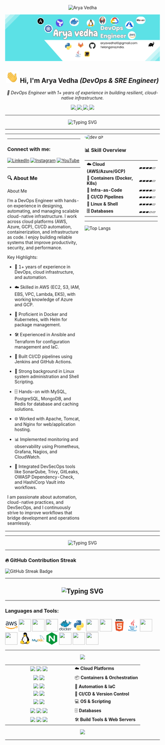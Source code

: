 <!-- 🎨 Dynamic Two‑Color Capsule Header -->
<p align="center">
  <img src="https://capsule-render.vercel.app/api?type=egg&color=gradient&height=80&section=header&text=Dev+Ops&fontSize=40" alt="Arya Vedha"/>
</p>

<div align="center">

<!-- aryavedha banner.png below -->  
<div align="center">
  <img src="https://github.com/aryavedha/aryavedha/blob/main/banner devops.png" alt="aryavedha Banner">
</div>
<!-- 👋 Intro with Animation -->
<h2 align="center">
  <img src="https://raw.githubusercontent.com/ABSphreak/ABSphreak/master/gifs/Hi.gif" width="40px" />
  Hi, I'm <strong>Arya Vedha</strong> 
  <em>(DevOps & SRE Engineer)</em>
  </h2>
  
<p align="center">
  <em>🚀 DevOps Engineer with 1+ years of experience in building resilient, cloud-native infrastructure.</em>
</p>

<!-- 🔗 Connect With Me -->
<p align="center">
  <a href="https://www.linkedin.com/in/aryavedha/">
    <img src="https://img.shields.io/badge/LinkedIn-AryaVedha-blue?style=for-the-badge&logo=linkedin&logoColor=white"/>
  </a>
  <a href="https://twitter.com/AryaVedha">
    <img src="https://img.shields.io/badge/Twitter-@AryaVedha-1DA1F2?style=for-the-badge&logo=twitter&logoColor=white"/>
  </a>
  <a href="mailto:aryavedha10@gmail.com">
    <img src="https://img.shields.io/badge/Email-arya.vedha🔴@gmail.com-D14836?style=for-the-badge&logo=gmail&logoColor=white"/>
  </a>
  <a href="https://yourportfolio.com">
    <img src="https://img.shields.io/badge/Portfolio-Discover-purple?style=for-the-badge&logo=firefox&logoColor=white"/>
  </a>
</p>


---
</p>
<img src="https://readme-typing-svg.demolab.com?font=Fira+Code&weight=500&size=22&duration=2500&pause=800&color=36BCF7&width=450&height=40&lines=DevOps+%7C+Cloud+%7C+IaC+%7C+CI%2FCD;Always+learning+new+techs+%F0%9F%9A%80;Let%27s+automate+everything!" alt="Typing SVG" />

---
</div>
<!-- 🧑‍💻 ABOUT + SKILLS -->
<div align="center">

<table width="100%">
<tr>
<td valign="top" width="50%">

  ---

<h3 align="left">Connect with me:</h3>
<p align="left">
  <a href="https://www.linkedin.com/in/aryavedha/" target="blank"><img align="center" src="https://raw.githubusercontent.com/rahuldkjain/github-profile-readme-generator/master/src/images/icons/Social/linked-in-alt.svg" alt="LinkedIn" height="30" width="40" /></a>
  <a href="https://www.instagram.com/arya_vedha/" target="blank"><img align="center" src="https://raw.githubusercontent.com/rahuldkjain/github-profile-readme-generator/master/src/images/icons/Social/instagram.svg" alt="Instagram" height="30" width="40" /></a>
  <a href="https://www.youtube.com/@aryavedha" target="blank"><img align="center" src="https://raw.githubusercontent.com/rahuldkjain/github-profile-readme-generator/master/src/images/icons/Social/youtube.svg" alt="YouTube" height="30" width="40" /></a>
</p>

---

<h3>🔍 About Me</h3>


About Me

I’m a DevOps Engineer with hands-on experience in designing, automating, and managing scalable cloud-native infrastructure. I work across cloud platforms (AWS, Azure, GCP), CI/CD automation, containerization, and infrastructure as code. I enjoy building reliable systems that improve productivity, security, and performance.

Key Highlights:

- 🔧 1+ years of experience in DevOps, cloud infrastructure, and automation.

- ☁️ Skilled in AWS (EC2, S3, IAM, EBS, VPC, Lambda, EKS), with working knowledge of Azure and GCP.

- 🐳 Proficient in Docker and Kubernetes, with Helm for package management.

- 🛠️ Experienced in Ansible and Terraform for configuration management and IaC.

- 🔁 Built CI/CD pipelines using Jenkins and GitHub Actions.

- 🐧 Strong background in Linux system administration and Shell Scripting.

- 🗄️ Hands-on with MySQL, PostgreSQL, MongoDB, and Redis for database and caching solutions.

- 🌐 Worked with Apache, Tomcat, and Nginx for web/application hosting.

- 📊 Implemented monitoring and observability using Prometheus, Grafana, Nagios, and CloudWatch.

- 🔐 Integrated DevSecOps tools like SonarQube, Trivy, GitLeaks, OWASP Dependency-Check, and HashiCorp Vault into workflows.

I am passionate about automation, cloud-native practices, and DevSecOps, and I continuously strive to improve workflows that bridge development and operations seamlessly.
  

</td>

<td valign="top" width="50%">


<!-- 👨 Animated Avatar GIF -->
<img src="https://media.giphy.com/media/qgQUggAC3Pfv687qPC/giphy.gif" width="500" height="1500" style="border-radius: 50%;" alt="dev gif"/>

<!-- 👨‍💻 Animated Intro -->

<h3>📊 Skill Overview</h3>

<table>
  <tr><td><strong>☁️ Cloud (AWS/Azure/GCP)</strong></td><td>▰▰▰▰▱</td></tr>
  <tr><td><strong>🐳 Containers (Docker, K8s)</strong></td><td>▰▰▰▰▱</td></tr>
  <tr><td><strong>🧱 Infra-as-Code</strong></td><td>▰▰▰▰▱</td></tr>
  <tr><td><strong>🔁 CI/CD Pipelines</strong></td><td>▰▰▰▰▱</td></tr>
  <tr><td><strong>🐧 Linux & Shell</strong></td><td>▰▰▰▰▱</td></tr>
  <tr><td><strong>🗄️ Databases</strong></td><td>▰▰▰▱▱</td></tr>
</table>

---
<!-- 👨‍💻 most languages used data -->
<p><img align="left" src="https://github-readme-stats.vercel.app/api/top-langs?username=aryavedha&show_icons=true&locale=en&layout=compact&theme=vue&hide_border=true" alt="Top Langs" /></p>

</td>
</tr>
</table>
</div>

---
<p align="center">
  <img src="https://readme-typing-svg.demolab.com/?lines=DevOps%20Engineer%20%F0%9F%9A%80;Cloud%20Native%20%7C%20IaC%20%7C%20CI%2FCD%20Expert;Linux%20%7C%20Docker%20%7C%20Kubernetes%20%7C%20Terraform&font=Fira%20Code&center=true&width=600&height=45&color=00C9A7&vCenter=true&size=22&pause=1000&repeat=true" alt="Typing SVG" />

---

### 🔥 GitHub Contribution Streak

![GitHub Streak Badge](https://img.shields.io/badge/GitHub%20Streak-Active-brightgreen?logo=github&style=for-the-badge)


---
  
<!-- 🌈 Animated Tech Stack Title -->
<h2 align="center">
  <img src="https://readme-typing-svg.demolab.com?font=Fira+Code&size=24&duration=3000&pause=1000&color=FF6AC1&center=true&vCenter=true&width=435&lines=%F0%9F%8C%88+My+Tech+Stack" alt="Typing SVG" />
</h2>

---

<h3 align="left">Languages and Tools:</h3>
<p align="left">
  <img src="https://raw.githubusercontent.com/devicons/devicon/master/icons/amazonwebservices/amazonwebservices-original-wordmark.svg" width="40" height="40"/>
  <img src="https://www.vectorlogo.zone/logos/microsoft_azure/microsoft_azure-icon.svg" width="40" height="40"/>
  <img src="https://www.vectorlogo.zone/logos/gnu_bash/gnu_bash-icon.svg" width="40" height="40"/>
  <img src="https://www.vectorlogo.zone/logos/circleci/circleci-icon.svg" width="40" height="40"/>
  <img src="https://raw.githubusercontent.com/devicons/devicon/master/icons/docker/docker-original-wordmark.svg" width="40" height="40"/>
  <img src="https://raw.githubusercontent.com/devicons/devicon/master/icons/python/python-original.svg" width="40" height="40"/>
  <img src="https://www.vectorlogo.zone/logos/git-scm/git-scm-icon.svg" width="40" height="40"/>
  <img src="https://www.vectorlogo.zone/logos/grafana/grafana-icon.svg" width="40" height="40"/>
  <img src="https://raw.githubusercontent.com/devicons/devicon/master/icons/html5/html5-original-wordmark.svg" width="40" height="40"/>
  <img src="https://raw.githubusercontent.com/devicons/devicon/master/icons/java/java-original.svg" width="40" height="40"/>
  <img src="https://www.vectorlogo.zone/logos/jenkins/jenkins-icon.svg" width="40" height="40"/>
  <img src="https://www.vectorlogo.zone/logos/kubernetes/kubernetes-icon.svg" width="40" height="40"/>
  <img src="https://raw.githubusercontent.com/devicons/devicon/master/icons/linux/linux-original.svg" width="40" height="40"/>
  <img src="https://raw.githubusercontent.com/devicons/devicon/master/icons/mysql/mysql-original-wordmark.svg" width="40" height="40"/>
  <img src="https://raw.githubusercontent.com/devicons/devicon/master/icons/nginx/nginx-original.svg" width="40" height="40"/>
  <img src="https://www.vectorlogo.zone/logos/getpostman/getpostman-icon.svg" width="40" height="40"/>
  <img src="https://raw.githubusercontent.com/detain/svg-logos/780f25886640cef088af994181646db2f6b1a3f8/svg/selenium-logo.svg" width="40" height="40"/>
  <img src="https://www.vectorlogo.zone/logos/springio/springio-icon.svg" width="40" height="40"/>
</p>

---

<!-- ✨ Divider -->
<p align="center">
  <img src="https://capsule-render.vercel.app/api?type=wave&color=gradient&height=60&section=header"/>
</p>

<!-- 💡 Two-Column Table -->
<table align="center" width="100%">
  <tr>
    <td align="center" width="50%">
      <img src="https://img.shields.io/badge/AWS-232F3E?logo=amazon-aws&logoColor=white&style=for-the-badge"/>
      <img src="https://img.shields.io/badge/Azure-0078D4?logo=microsoft-azure&logoColor=white&style=for-the-badge"/>
      <img src="https://img.shields.io/badge/GCP-4285F4?logo=google-cloud&logoColor=white&style=for-the-badge"/>
    </td>
    <td align="left">
      ☁️ <strong>Cloud Platforms</strong>
    </td>
  </tr>
  <tr>
    <td align="center">
      <img src="https://img.shields.io/badge/Docker-2496ED?logo=docker&logoColor=white&style=for-the-badge"/>
      <img src="https://img.shields.io/badge/Kubernetes-326CE5?logo=kubernetes&logoColor=white&style=for-the-badge"/>
    </td>
    <td align="left">
      📦 <strong>Containers & Orchestration</strong>
    </td>
  </tr>
  <tr>
    <td align="center">
      <img src="https://img.shields.io/badge/Ansible-EE0000?logo=ansible&logoColor=white&style=for-the-badge"/>
      <img src="https://img.shields.io/badge/Terraform-623CE4?logo=terraform&logoColor=white&style=for-the-badge"/>
    </td>
    <td align="left">
      🔧 <strong>Automation & IaC</strong>
    </td>
  </tr>
  <tr>
    <td align="center">
      <img src="https://img.shields.io/badge/Jenkins-D24939?logo=jenkins&logoColor=white&style=for-the-badge"/>
      <img src="https://img.shields.io/badge/GitHub-181717?logo=github&logoColor=white&style=for-the-badge"/>
    </td>
    <td align="left">
      🔁 <strong>CI/CD & Version Control</strong>
    </td>
  </tr>
  <tr>
    <td align="center">
      <img src="https://img.shields.io/badge/Linux-FCC624?logo=linux&logoColor=black&style=for-the-badge"/>
      <img src="https://img.shields.io/badge/Shell-4EAA25?logo=gnu-bash&logoColor=white&style=for-the-badge"/>
    </td>
    <td align="left">
      💻 <strong>OS & Scripting</strong>
    </td>
  </tr>
  <tr>
    <td align="center">
      <img src="https://img.shields.io/badge/MySQL-4479A1?logo=mysql&logoColor=white&style=for-the-badge"/>
      <img src="https://img.shields.io/badge/MongoDB-47A248?logo=mongodb&logoColor=white&style=for-the-badge"/>
      <img src="https://img.shields.io/badge/Redis-DC382D?logo=redis&logoColor=white&style=for-the-badge"/>
    </td>
    <td align="left">
      🗄️ <strong>Databases</strong>
    </td>
  </tr>
  <tr>
    <td align="center">
      <img src="https://img.shields.io/badge/Maven-C71A36?logo=apache-maven&logoColor=white&style=for-the-badge"/>
      <img src="https://img.shields.io/badge/Tomcat-F8DC75?logo=apache-tomcat&logoColor=black&style=for-the-badge"/>
      <img src="https://img.shields.io/badge/Nginx-009639?logo=nginx&logoColor=white&style=for-the-badge"/>
    </td>
    <td align="left">
      🛠️ <strong>Build Tools & Web Servers</strong>
    </td>
  </tr>
</table>

<!-- ✨ Bottom Wave Divider -->
<p align="center">
  <img src="https://capsule-render.vercel.app/api?type=wave&color=gradient&height=60&section=footer"/>
</p>

---
